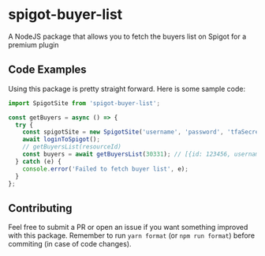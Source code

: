 # spigot-buyer-list

A NodeJS package that allows you to fetch the buyers list on Spigot for a premium plugin

## Code Examples

Using this package is pretty straight forward. Here is some sample code:

```javascript
import SpigotSite from 'spigot-buyer-list';

const getBuyers = async () => {
  try {
    const spigotSite = new SpigotSite('username', 'password', 'tfaSecret');
    await loginToSpigot();
    // getBuyersList(resourceId)
    const buyers = await getBuyersList(30331); // [{id: 123456, username: "user"}, ...]
  } catch (e) {
    console.error('Failed to fetch buyer list', e);
  }
};
```

## Contributing

Feel free to submit a PR or open an issue if you want something improved with this package.
Remember to run `yarn format` (or `npm run format`) before commiting (in case of code changes).
